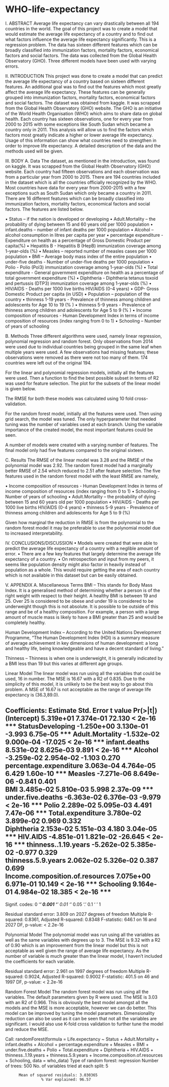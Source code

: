 # WHO-life-expectancy
I.	ABSTRACT
Average life expectancy can vary drastically between all 194 countries in the world. The goal of this project was to create a model that would estimate the average life expectancy of a country and to find out what factors influence the average life expectancy significantly. This is a regression problem. The data has sixteen different features which can be broadly classified into immunization factors, mortality factors, economical factors and social factors. The data was collected from the Global Health Observatory (GHO). Three different models have been used with varying errors.

II.	INTRODUCTION
This project was done to create a model that can predict the average life expectancy of a country based on sixteen different features. An additional goal was to find out the features which most greatly affect the average life expectancy. These features can be generally grouped into immunization factors, mortality factors, economical factors and social factors. The dataset was obtained from kaggle. It was scrapped from the Global Health Observatory (GHO) website. The GHO is an initiative of the World Health Organisation (WHO) which aims to share data on global health. Each country has sixteen observations, one for every year from 2000 to 2015 with some exceptions like South Sudan which became a country only in 2011. This analysis will allow us to find the factors which factors most greatly indicate a higher or lower average life expectancy. Usage of this information can show what countries need to strengthen in order to improve life expectancy. A detailed description of the data and the methods used will be given.

III.	BODY
A.	Data
The dataset, as mentioned in the introduction, was found on kaggle. It was scrapped from the Global Health Observatory (GHO) website. Each country had fifteen observations and each observation was from a particular year from 2000 to 2015. There are 194 countries included in the dataset which is all the countries officially recognized by the WHO. Most countries have data for every year from 2000-2015 with a few exceptions such as South Sudan which only became a country in 2011. There are 16 different features which can be broadly classified into immunization factors, mortality factors, economical factors and social factors. The features are listed below.

•	Status – if the nation is developed or developing
•	Adult.Mortality – the probability of dying between 15 and 60 years old per 1000 population
•	infant.deaths – number of infant deaths per 1000 population
•	Alcohol – alcohol consumption in litres per capita per year
•	percentage expenditure - Expenditure on health as a percentage of Gross Domestic Product per capita(%)
•	Hepatitis B - Hepatitis B (HepB) immunization coverage among 1-year-olds (%)
•	Measles – reported number of measles cases per 1000 population
•	BMI – Average body mass index of the entire population
•	under-five deaths - Number of under-five deaths per 1000 population
•	Polio - Polio (Pol3) immunization coverage among 1-year-olds (%)
•	Total expenditure - General government expenditure on health as a percentage of total      government expenditure (%)
•	Diphtheria - Diphtheria tetanus toxoid and pertussis (DTP3) immunization coverage among 1-year-olds (%)
•	HIV/AIDS - Deaths per 1000 live births HIV/AIDS (0-4 years)
•	GDP- Gross Domestic Product per capita (in USD)
•	Population – population of the country
•	thinness  1-19 years - Prevalence of thinness among children and adolescents for Age 10 to 19 (% )
•	thinness 5-9 years - Prevalence of thinness among children and adolescents for Age 5 to 9 (% )
•	Income composition of resources - Human Development Index in terms of income composition of resources (index ranging from 0 to 1)
•	Schooling – Number of years of schooling

B.	Methods
Three different algorithms were used, namely linear regression, polynomial regression and random forest. Only observations from 2014 were used due to individual countries being grouped in the same leaf when multiple years were used. A few observations had missing features; these observations were removed as there were not too many of them. 174 countries were left out of the original 194.

For the linear and polynomial regression models, initially all the features were used. Then a function to find the best possible subset in terms of R2 was used for feature selection. The plot for the subsets of the linear model is given below.
 
The RMSE for both these models was calculated using 10 fold cross-validation. 

For the random forest model, initially all the features were used. Then using grid search, the model was tuned. The only hyperparameter that needed tuning was the number of variables used at each branch. Using the variable importance of the created model, the most important features could be seen. 
 
A number of models were created with a varying number of features. The final model only had five features compared to the original sixteen.
 

C.	Results
The RMSE of the linear model was 3.28 and the RMSE of the polynomial model was 2.92. The random forest model had a marginally better RMSE of 2.54 which reduced to 2.51 after feature selection. The five features used in the random forest model with the least RMSE are namely,

•	Income composition of resources - Human Development Index in terms of income composition of resources (index ranging from 0 to 1)
•	Schooling – Number of years of schooling
•	Adult.Mortality – the probability of dying between 15 and 60 years old per 1000 population
•	HIV/AIDS - Deaths per 1000 live births HIV/AIDS (0-4 years)
•	thinness 5-9 years - Prevalence of thinness among children and adolescents for Age 5 to 9 (%)

Given how marginal the reduction in RMSE is from the polynomial to the random forest model it may be preferable to use the polynomial model due to increased interpretability. 

IV.	CONCLUSIONS/DISCUSSION
•	Models were created that were able to predict the average life expectancy of a country with a neglible amount of error.
•	There are a few key features that largely determine the average life expectancy of a country.
•	On retrospection and input from my peers, it seems like population density might also factor in heavily instead of population as a whole. This would require getting the area of each country which is not available in this dataset but can be easily obtained.

V.	APPENDIX
A.	Miscellaneous Terms
BMI – This stands for Body Mass Index. It is a generalised method of determining whether a person is of the right weight with respect to their height. A healthy BMI is between 19 and 25. Over 25 is considered to be obese and under 19 is considered to be underweight though this is not absolute. It is possible to be outside of this range and be of a healthy composition. For example, a person with a large amount of muscle mass is likely to have a BMI greater than 25 and would be completely healthy.

Human Development Index – According to the United Nations Development Programme, “The Human Development Index (HDI) is a summary measure of average achievement in key dimensions of human development: a long and healthy life, being knowledgeable and have a decent standard of living.”

Thinness – Thinness is when one is underweight, it is generally indicated by a BMI less than 19 but this varies at different age groups.

Linear Model
The linear model was run using all the variables that could be used, 16 in number. The MSE is 16.67 with a R2 of 0.835. Due to the simplicity of this model, it is unlikely to be the best way to go about this problem. A MSE of 16.67 is not acceptable as the range of average life expectancy is (36.3,89.0).

Coefficients:
                                  Estimate Std. Error t value Pr(>|t|)    
(Intercept)                      5.319e+01  7.374e-01  72.130  < 2e-16 ***
StatusDeveloping                -1.250e+00  3.130e-01  -3.993 6.75e-05 ***
Adult.Mortality                 -1.532e-02  9.000e-04 -17.025  < 2e-16 ***
infant.deaths                    8.531e-02  8.625e-03   9.891  < 2e-16 ***
Alcohol                         -3.259e-02  2.954e-02  -1.103    0.270    
percentage.expenditure           3.063e-04  4.764e-05   6.429 1.60e-10 ***
Measles                         -7.271e-06  8.649e-06  -0.841    0.401    
BMI                              3.485e-02  5.810e-03   5.998 2.37e-09 ***
under.five.deaths               -6.363e-02  6.376e-03  -9.979  < 2e-16 ***
Polio                            2.289e-02  5.095e-03   4.491 7.47e-06 ***
Total.expenditure                3.780e-02  3.899e-02   0.969    0.332    
Diphtheria                       2.153e-02  5.151e-03   4.180 3.04e-05 ***
HIV.AIDS                        -4.851e-01  1.821e-02 -26.645  < 2e-16 ***
thinness..1.19.years            -5.262e-02  5.385e-02  -0.977    0.329    
thinness.5.9.years               2.062e-02  5.326e-02   0.387    0.699    
Income.composition.of.resources  7.075e+00  6.971e-01  10.149  < 2e-16 ***
Schooling                        9.164e-01  4.984e-02  18.385  < 2e-16 ***
---
Signif. codes:  0 ‘***’ 0.001 ‘**’ 0.01 ‘*’ 0.05 ‘.’ 0.1 ‘ ’ 1

Residual standard error: 3.809 on 2027 degrees of freedom
Multiple R-squared:  0.8361,	Adjusted R-squared:  0.8348 
F-statistic: 646.1 on 16 and 2027 DF,  p-value: < 2.2e-16


Polynomial Model
The polynomial model was run using all the variables as well as the same variables with degrees up to 3. The MSE is 9.32 with a R2 of 0.90 which is an improvement from the linear model but this is not acceptable as well given the range of average life expectancy. As the number of variable is much greater than the linear model, I haven’t included the coefficients for each variable.

Residual standard error: 2.961 on 1997 degrees of freedom
Multiple R-squared:  0.9024,	Adjusted R-squared:  0.9002 
F-statistic: 401.5 on 46 and 1997 DF,  p-value: < 2.2e-16


Random Forest Model
The random forest model was run using all the variables. The default parameters given by R were used. The MSE is 3.03 with an R2 of 0.966. This is obviously the best model amongst all the models and the MSE is more acceptable, however we can do better. This model can be improved by tuning the model parameters. Dimensionality reduction can also be used as it can be seen that not all the variables are significant. I would also use K-fold cross validation to further tune the model and reduce the MSE.

Call:
 randomForest(formula = Life.expectancy ~ Status + Adult.Mortality +      infant.deaths + Alcohol + percentage.expenditure + Measles +      BMI + under.five.deaths + Polio + Total.expenditure + Diphtheria +      HIV.AIDS + thinness..1.19.years + thinness.5.9.years + Income.composition.of.resources +      Schooling, data = who_data) 
               Type of random forest: regression
                     Number of trees: 500
No. of variables tried at each split: 5

          Mean of squared residuals: 3.030365
                    % Var explained: 96.57
